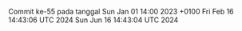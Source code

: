 Commit ke-55 pada tanggal Sun Jan 01 14:00 2023 +0100
Fri Feb 16 14:43:06 UTC 2024
Sun Jun 16 14:43:04 UTC 2024
